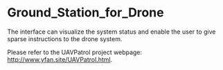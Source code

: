 # Ground_Station_for_Drone
The interface can visualize the system status and enable the user to give sparse instructions to the drone system.

Please refer to the UAVPatrol project webpage: http://www.yfan.site/UAVPatrol.html.

